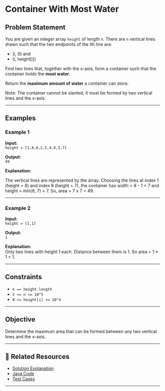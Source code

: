 # Container With Most Water

## Problem Statement

You are given an integer array `height` of length `n`. There are `n` vertical lines drawn such that the two endpoints of
the ith line are:

- (i, 0) and
- (i, height[i])

Find two lines that, together with the x-axis, form a container such that the container holds the **most water**.

Return the **maximum amount of water** a container can store.

Note: The container cannot be slanted; it must be formed by two vertical lines and the x-axis.

---

## Examples

### Example 1

**Input:**  
`height = [1,8,6,2,5,4,8,3,7]`

**Output:**  
`49`

**Explanation:**  

The vertical lines are represented by the array. Choosing the lines at index 1 (height = 8) and index 8 (height = 7),
the container has width = 8 - 1 = 7 and height = min(8, 7) = 7. So, area = 7 x 7 = 49.

---

### Example 2

**Input:**  
`height = [1,1]`

**Output:**  
`1`

**Explanation:**  
Only two lines with height 1 each. Distance between them is 1. So area = 1 * 1 = 1.

---

## Constraints

- `n == height.length`
- `2 <= n <= 10^5`
- `0 <= height[i] <= 10^4`

---

## Objective

Determine the maximum area that can be formed between any two vertical lines and the x-axis.

---

## 🔗 Related Resources

- [Solution Explanation](ContainerWithMostWaterSolution.md)
- [Java Code](ContainerWithMostWater.java)
- [Test Cases](ContainerWithMostWaterTest.java)

---

